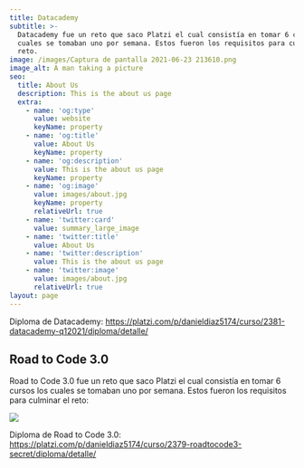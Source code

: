 ```yaml
---
title: Datacademy
subtitle: >-
  Datacademy fue un reto que saco Platzi el cual consistía en tomar 6 cursos los
  cuales se tomaban uno por semana. Estos fueron los requisitos para culminar el
  reto.
image: /images/Captura de pantalla 2021-06-23 213610.png
image_alt: A man taking a picture
seo:
  title: About Us
  description: This is the about us page
  extra:
    - name: 'og:type'
      value: website
      keyName: property
    - name: 'og:title'
      value: About Us
      keyName: property
    - name: 'og:description'
      value: This is the about us page
      keyName: property
    - name: 'og:image'
      value: images/about.jpg
      keyName: property
      relativeUrl: true
    - name: 'twitter:card'
      value: summary_large_image
    - name: 'twitter:title'
      value: About Us
    - name: 'twitter:description'
      value: This is the about us page
    - name: 'twitter:image'
      value: images/about.jpg
      relativeUrl: true
layout: page
---
```

Diploma de Datacademy: https://platzi.com/p/danieldiaz5174/curso/2381-datacademy-q12021/diploma/detalle/

## Road to Code 3.0

Road to Code 3.0 fue un reto que saco Platzi el cual consistía en tomar 6 cursos los cuales se tomaban uno por semana. Estos fueron los requisitos para culminar el reto:

![](/\_static/app-assets/images/Captura%20de%20pantalla%202021-06-23%20104143.png)

Diploma de Road to Code 3.0: https://platzi.com/p/danieldiaz5174/curso/2379-roadtocode3-secret/diploma/detalle/
